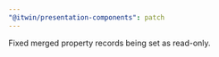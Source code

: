 ```yaml
---
"@itwin/presentation-components": patch
---
```


Fixed merged property records being set as read-only.
